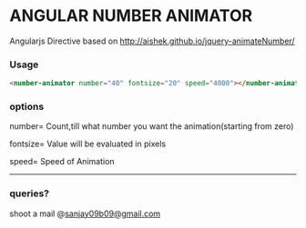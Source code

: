 # ANGULAR NUMBER ANIMATOR
Angularjs Directive based on http://aishek.github.io/jquery-animateNumber/

### Usage
```html
<number-animator number="40" fontsize="20" speed="4000"></number-animator>
```
### options

number=<number> 
Count,till what number you want the animation(starting from zero)

fontsize=<number>
Value will be evaluated in pixels

speed=<number>
Speed of Animation


---

### queries?
shoot a mail @sanjay09b09@gmail.com


